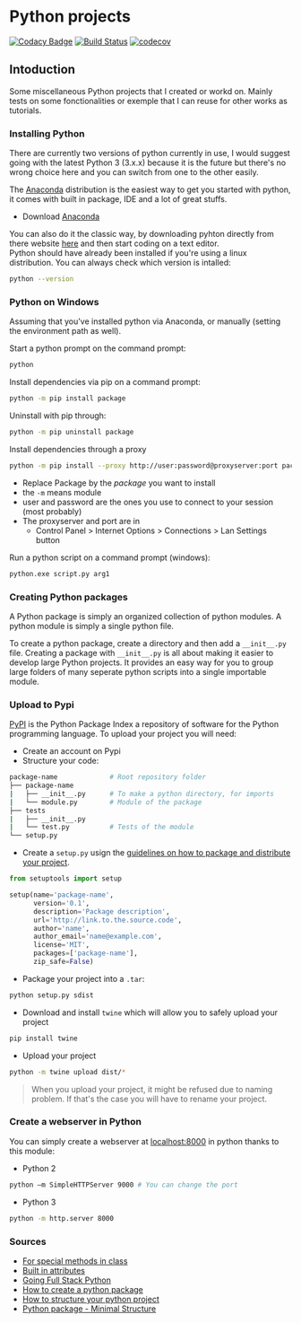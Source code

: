 # Python projects 
[![Codacy Badge](https://api.codacy.com/project/badge/Grade/79b0234d210c427f95285a15dc4f81e9)](https://www.codacy.com/app/Sylhare/Python_Projects?utm_source=github.com&amp;utm_medium=referral&amp;utm_content=Sylhare/Python_Projects&amp;utm_campaign=Badge_Grade)
[![Build Status](https://travis-ci.org/Sylhare/Python.svg?branch=master)](https://travis-ci.org/Sylhare/Python)
[![codecov](https://codecov.io/gh/Sylhare/Python/branch/master/graph/badge.svg)](https://codecov.io/gh/Sylhare/Python)

## Intoduction 

Some miscellaneous Python projects that I created or workd on. Mainly tests on some fonctionalities or exemple that I can reuse for other works as tutorials.

### Installing Python

There are currently two versions of python currently in use, I would suggest going with the latest Python 3 (3.x.x) because it is the future but there's no wrong choice here and you can switch from one to the other easily.

The [Anaconda](https://www.anaconda.com/) distribution is the easiest way to get you started with python, it comes with built in package, IDE and a lot of great stuffs.

 - Download [Anaconda](https://www.anaconda.com/download/)

You can also do it the classic way, by downloading pyhton directly from there website [here](https://www.python.org/downloads/) and then start coding on a text editor. </br>
Python should have already been installed if you're using a linux distribution. You can always check which version is intalled:

```bash
python --version
```

### Python on Windows

Assuming that you've installed python via Anaconda, or manually (setting the environment path as well).

Start a python prompt on the command prompt:

```bash
python
```

Install dependencies via pip on a command prompt:

```bash
python -m pip install package
```
   
Uninstall with pip through:

```bash
python -m pip uninstall package
```

Install dependencies through a proxy

```bash
python -m pip install --proxy http://user:password@proxyserver:port package
```

- Replace Package by the *package* you want to install
- the `-m` means module
- user and password are the ones you use to connect to your session (most probably)
-  The proxyserver and port are in 
	-  Control Panel > Internet Options > Connections > Lan Settings button

Run a python script on a command prompt (windows):

```bash
python.exe script.py arg1
```

### Creating Python packages

A Python package is simply an organized collection of python modules. A python module is simply a single python file.

To create a python package, create a directory and then add a `__init__.py` file. 
Creating a package with `__init__.py` is all about making it easier to develop large Python projects. It provides an easy way for you to group large folders of many seperate python scripts into a single importable module.


### Upload to Pypi

[PyPI](https://pypi.org/) is the Python Package Index a repository of software for the Python programming language. 
To upload your project you will need:

- Create an account on Pypi
- Structure your code:
    
```bash
package-name             # Root repository folder
├── package-name
|   ├── __init__.py	     # To make a python directory, for imports                           
|   └── module.py	     # Module of the package	  
├── tests
|   ├── __init__.py	     
|   └── test.py          # Tests of the module
└── setup.py
```

- Create a `setup.py` usign the [guidelines on how to package and distribute your project](https://packaging.python.org/tutorials/distributing-packages/).

```python
from setuptools import setup

setup(name='package-name',
      version='0.1',
      description='Package description',
      url='http://link.to.the.source.code',
      author='name',
      author_email='name@example.com',
      license='MIT',
      packages=['package-name'],
      zip_safe=False)
```
    
- Package your project into a `.tar`:

```bash
python setup.py sdist
```
    
- Download and install `twine` which will allow you to safely upload your project

```bash
pip install twine
```
    
- Upload your project

```bash
python -m twine upload dist/*
```

> When you upload your project, it might be refused due to naming problem. If that's the case you will have to rename your project.

### Create a webserver in Python

You can simply create a webserver at [localhost:8000](http://localhost:8000) in python thanks to this module:

- Python 2

```bash
python –m SimpleHTTPServer 9000 # You can change the port
```

- Python 3

```bash
python -m http.server 8000 
```

### Sources

- [For special methods in class](http://www.diveintopython3.net/special-method-names.html)
- [Built in attributes](https://www.tutorialspoint.com/python/python_classes_objects.htm)
- [Going Full Stack Python](https://www.fullstackpython.com/introduction.html)
- [How to create a python package](http://timothybramlett.com/How_to_create_a_Python_Package_with___init__py.html)
- [How to structure your python project](http://docs.python-guide.org/en/latest/writing/structure/)
- [Python package - Minimal Structure](http://python-packaging.readthedocs.io/en/latest/minimal.html)